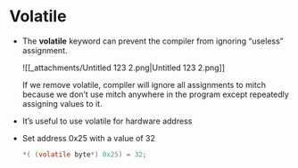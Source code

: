 # Volatile

- The **volatile** keyword can prevent the compiler from ignoring “useless” assignment.
    
    ![[_attachments/Untitled 123 2.png|Untitled 123 2.png]]
    
    If we remove volatile, compiler will ignore all assignments to mitch because we don’t use mitch anywhere in the program except repeatedly assigning values to it.
    
- It’s useful to use volatile for hardware address
- Set address 0x25 with a value of 32
    
    ```C
    *( (volatile byte*) 0x25) = 32;
    ```